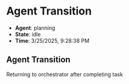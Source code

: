# Agent Transition

- **Agent**: planning
- **State**: idle
- **Time**: 3/25/2025, 9:28:38 PM

## Agent Transition

Returning to orchestrator after completing task

